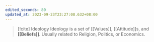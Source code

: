 ```yaml
---
edited_seconds: 80
updated_at: 2023-09-23T23:27:08.632+08:00
---
```

>[!cite] Ideology
Ideology is a set of [[Values]], [[Attitude]]s, and **[[Beliefs]]**. Usually related to Religion, Politics, or Economics.

